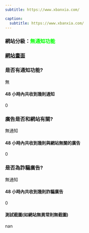 ```yaml
---
subtitle: https://www.xbanxia.com/

caption:
  subtitle: https://www.xbanxia.com/
---
```


<h3>網站分級：<font color="#00FF00">無通知功能</font></h3>

### [網站畫面](https://www.xbanxia.com/)
### 是否有通知功能?
無

#### 48 小時內共收到幾則通知
0

### 廣告是否和網站有關?
無通知

#### 48 小時內共收到幾則與網站無關的廣告
0

### 是否為詐騙廣告?
無通知

#### 48 小時內共收到幾則詐騙廣告
0

#### 測試截圖(如網站無異常則無截圖)
nan

